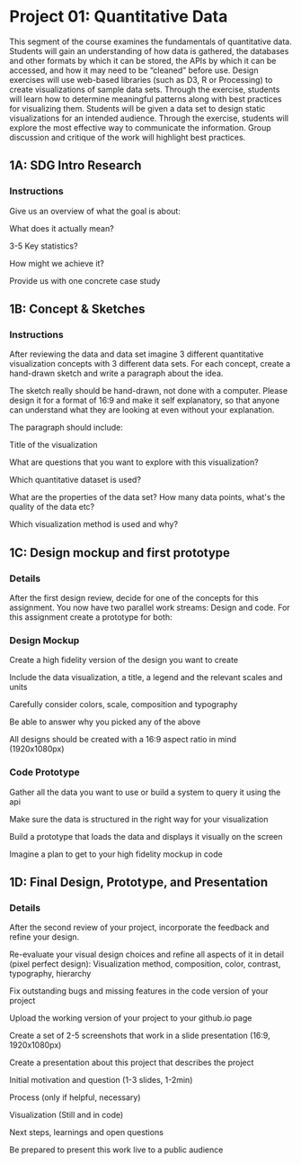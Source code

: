 
<h1>Project 01: Quantitative Data</h1> 

This segment of the course examines the fundamentals of quantitative data. Students will gain an
understanding of how data is gathered, the databases and other formats by which it can be stored,
the APIs by which it can be accessed, and how it may need to be “cleaned” before use. Design
exercises will use web-based libraries (such as D3, R or Processing) to create visualizations of sample
data sets. Through the exercise, students will learn how to determine meaningful patterns along with
best practices for visualizing them. Students will be given a data set to design static visualizations for
an intended audience. Through the exercise, students will explore the most effective way to
communicate the information. Group discussion and critique of the work will highlight best practices.

<h2>1A: SDG Intro Research</h2>
<h3>Instructions</h3>

Give us an overview of what the goal is about:

What does it actually mean?

3-5 Key statistics?

How might we achieve it?

Provide us with one concrete case study

<h2>1B: Concept & Sketches</h2>
<h3>Instructions</h3>

After reviewing the data and data set imagine 3 different quantitative visualization concepts with 3 different data sets. For each concept, create a hand-drawn sketch and write a paragraph about the idea.

The sketch really should be hand-drawn, not done with a computer. Please design it for a format of 16:9 and make it self explanatory, so that anyone can understand what they are looking at even without your explanation.

The paragraph should include:

Title of the visualization 

What are questions that you want to explore with this visualization?

Which quantitative dataset is used? 

What are the properties of the data set? How many data points, what's the quality of the data etc?

Which visualization method is used and why?

<h2>1C: Design mockup and first prototype</h2>
<h3>Details</h3>
After the first design review, decide for one of the concepts for this assignment. You now have two parallel work streams: Design and code. For this assignment create a prototype for both:

<h3>Design Mockup</h3>

Create a high fidelity version of the design you want to create

Include the data visualization, a title, a legend and the relevant scales and units

Carefully consider colors, scale, composition and typography

Be able to answer why you picked any of the above

All designs should be created with a 16:9 aspect ratio in mind (1920x1080px)

<h3>Code Prototype</h3>

Gather all the data you want to use or build a system to query it using the api

Make sure the data is structured in the right way for your visualization

Build a prototype that loads the data and displays it visually on the screen

Imagine a plan to get to your high fidelity mockup in code

<h2>1D: Final Design, Prototype, and Presentation</h2>

<h3>Details</h3>
After the second review of your project, incorporate the feedback and refine your design. 

Re-evaluate your visual design choices and refine all aspects of it in detail (pixel perfect design): Visualization method, composition, color, contrast, typography, hierarchy

Fix outstanding bugs and missing features in the code version of your project

Upload the working version of your project to your github.io page

Create a set of 2-5 screenshots that work in a slide presentation (16:9, 1920x1080px) 

Create a presentation about this project that describes the project

Initial motivation and question (1-3 slides, 1-2min)

Process (only if helpful, necessary)

Visualization (Still and in code)

Next steps, learnings and open questions

Be prepared to present this work live to a public audience

